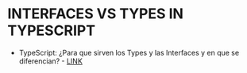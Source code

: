 # INTERFACES VS TYPES IN TYPESCRIPT

* TypeScript: ¿Para que sirven los Types y las Interfaces y en que se diferencian? - [LINK](https://medium.com/@jesusmurfontanals/typescript-para-que-sirven-los-types-y-interfaces-y-en-que-se-diferencian-bee0af17fffa)
